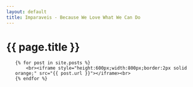 ```yaml
---
layout: default
title: Imparaveis - Because We Love What We Can Do
---
```

<h1>{{ page.title }}</h1>
<ul class="posts">

	{% for post in site.posts %}
		<br><iframe style="height:600px;width:800px;border:2px solid orange;" src="{{ post.url }}"></iframe><br>
	{% endfor %}
</ul>
